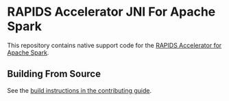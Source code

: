 



# RAPIDS Accelerator JNI For Apache Spark

This repository contains native support code for the
[RAPIDS Accelerator for Apache Spark](https://github.com/NVIDIA/spark-rapids).

## Building From Source


See the [build instructions in the contributing guide](CONTRIBUTING.md#building-from-source).
